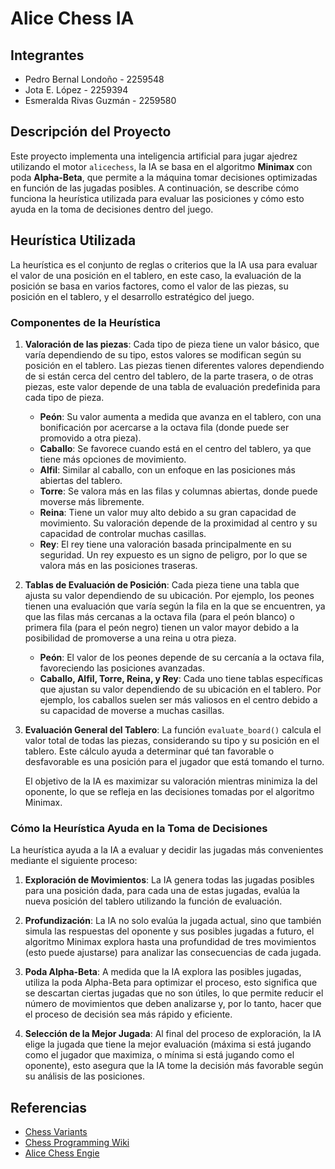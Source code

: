 # Alice Chess IA

## Integrantes

- Pedro Bernal Londoño - 2259548
- Jota E. López - 2259394
- Esmeralda Rivas Guzmán - 2259580

## Descripción del Proyecto

Este proyecto implementa una inteligencia artificial para jugar ajedrez utilizando el motor `alicechess`, la IA se basa en el algoritmo **Minimax** con poda **Alpha-Beta**, que permite a la máquina tomar decisiones optimizadas en función de las jugadas posibles. A continuación, se describe cómo funciona la heurística utilizada para evaluar las posiciones y cómo esto ayuda en la toma de decisiones dentro del juego.

## Heurística Utilizada

La heurística es el conjunto de reglas o criterios que la IA usa para evaluar el valor de una posición en el tablero, en este caso, la evaluación de la posición se basa en varios factores, como el valor de las piezas, su posición en el tablero, y el desarrollo estratégico del juego.

### Componentes de la Heurística

1. **Valoración de las piezas**:
   Cada tipo de pieza tiene un valor básico, que varía dependiendo de su tipo, estos valores se modifican según su posición en el tablero. Las piezas tienen diferentes valores dependiendo de si están cerca del centro del tablero, de la parte trasera, o de otras piezas, este valor depende de una tabla de evaluación predefinida para cada tipo de pieza.

   - **Peón**: Su valor aumenta a medida que avanza en el tablero, con una bonificación por acercarse a la octava fila (donde puede ser promovido a otra pieza).
   - **Caballo**: Se favorece cuando está en el centro del tablero, ya que tiene más opciones de movimiento.
   - **Alfil**: Similar al caballo, con un enfoque en las posiciones más abiertas del tablero.
   - **Torre**: Se valora más en las filas y columnas abiertas, donde puede moverse más libremente.
   - **Reina**: Tiene un valor muy alto debido a su gran capacidad de movimiento. Su valoración depende de la proximidad al centro y su capacidad de controlar muchas casillas.
   - **Rey**: El rey tiene una valoración basada principalmente en su seguridad. Un rey expuesto es un signo de peligro, por lo que se valora más en las posiciones traseras.

2. **Tablas de Evaluación de Posición**:
   Cada pieza tiene una tabla que ajusta su valor dependiendo de su ubicación. Por ejemplo, los peones tienen una evaluación que varía según la fila en la que se encuentren, ya que las filas más cercanas a la octava fila (para el peón blanco) o primera fila (para el peón negro) tienen un valor mayor debido a la posibilidad de promoverse a una reina u otra pieza.

   - **Peón**: El valor de los peones depende de su cercanía a la octava fila, favoreciendo las posiciones avanzadas.
   - **Caballo, Alfil, Torre, Reina, y Rey**: Cada uno tiene tablas específicas que ajustan su valor dependiendo de su ubicación en el tablero. Por ejemplo, los caballos suelen ser más valiosos en el centro debido a su capacidad de moverse a muchas casillas.

3. **Evaluación General del Tablero**:
   La función `evaluate_board()` calcula el valor total de todas las piezas, considerando su tipo y su posición en el tablero. Este cálculo ayuda a determinar qué tan favorable o desfavorable es una posición para el jugador que está tomando el turno.

   El objetivo de la IA es maximizar su valoración mientras minimiza la del oponente, lo que se refleja en las decisiones tomadas por el algoritmo Minimax.

### Cómo la Heurística Ayuda en la Toma de Decisiones

La heurística ayuda a la IA a evaluar y decidir las jugadas más convenientes mediante el siguiente proceso:

1. **Exploración de Movimientos**: 
   La IA genera todas las jugadas posibles para una posición dada, para cada una de estas jugadas, evalúa la nueva posición del tablero utilizando la función de evaluación.

2. **Profundización**: 
   La IA no solo evalúa la jugada actual, sino que también simula las respuestas del oponente y sus posibles jugadas a futuro, el algoritmo Minimax explora hasta una profundidad de tres movimientos (esto puede ajustarse) para analizar las consecuencias de cada jugada. 

3. **Poda Alpha-Beta**:
   A medida que la IA explora las posibles jugadas, utiliza la poda Alpha-Beta para optimizar el proceso, esto significa que se descartan ciertas jugadas que no son útiles, lo que permite reducir el número de movimientos que deben analizarse y, por lo tanto, hacer que el proceso de decisión sea más rápido y eficiente.

4. **Selección de la Mejor Jugada**:
   Al final del proceso de exploración, la IA elige la jugada que tiene la mejor evaluación (máxima si está jugando como el jugador que maximiza, o mínima si está jugando como el oponente), esto asegura que la IA tome la decisión más favorable según su análisis de las posiciones.


## Referencias

- [Chess Variants](https://www.chessvariants.com/other.dir/alice.html)
- [Chess Programming Wiki](https://www.chessprogramming.org/Main_Page)
- [Alice Chess Engie](https://github.com/josephlou5/alicechess/)